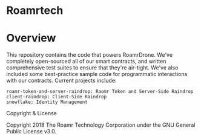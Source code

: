 # Roamrtech

# Overview

This repository contains the code that powers RoamrDrone. We've completely open-sourced all of our smart contracts, and written comprehensive test suites to ensure that they're air-tight. We've also included some best-practice sample code for programmatic interactions with our contracts. Current projects include:

    roamr-token-and-server-raindrop: Raomr Token and Server-Side Raindrop
    client-raindrop: Client-Side Raindrop
    snowflake: Identity Management

Copyright & License

Copyright 2018 The Roamr Technology Corporation under the GNU General Public License v3.0.
